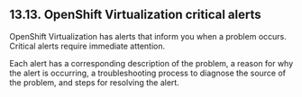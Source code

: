 ## 13.13. OpenShift Virtualization critical alerts




OpenShift Virtualization has alerts that inform you when a problem occurs. Critical alerts require immediate attention.

Each alert has a corresponding description of the problem, a reason for why the alert is occurring, a troubleshooting process to diagnose the source of the problem, and steps for resolving the alert.

